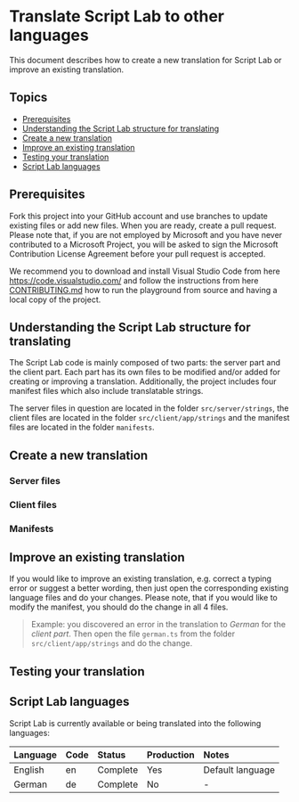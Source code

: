 # Translate Script Lab to other languages

This document describes how to create a new translation for Script Lab or improve an existing translation.

## Topics
* [Prerequisites](TRANSLATING.md#prerequisites)
* [Understanding the Script Lab structure for translating](TRANSLATING.md#structure)
* [Create a new translation](TRANSLATING.md/#create)
* [Improve an existing translation](TRANSLATING.md#improve)
* [Testing your translation](TRANSLATING.md#testing)
* [Script Lab languages](TRANSLATING.md/#translations)

<a id="prerequisites"></a>
## Prerequisites

Fork this project into your GitHub account and use branches to update existing files or add new files. When you are ready, create a pull request. Please note that, if you are not employed by Microsoft and you have never contributed to a Microsoft Project, you will be asked to sign the Microsoft Contribution License Agreement before your pull request is accepted.

We recommend you to download and install Visual Studio Code from here <https://code.visualstudio.com/> and follow the instructions from here [CONTRIBUTING.md](CONTRIBUTING.md) how to run the playground from source and having a local copy of the project. 

<a id="structure"></a>
## Understanding the Script Lab structure for translating

The Script Lab code is mainly composed of two parts: the server part and the client part. Each part has its own files to be modified and/or added for creating or improving a translation. Additionally, the project includes four manifest files which also include translatable strings.

The server files in question are located in the folder `src/server/strings`, the client files are located in the folder `src/client/app/strings` and the manifest files are located in the folder `manifests`.

<a id="create"></a>
## Create a new translation

### Server files

### Client files

### Manifests

<a id="improve"></a>
## Improve an existing translation

If you would like to improve an existing translation, e.g. correct a typing error or suggest a better wording, then just open the corresponding existing language files and do your changes. Please note, that if you would like to modify the manifest, you should do the change in all 4 files.

>Example: you discovered an error in the translation to *German* for the *client part*. Then open the file `german.ts` from the folder `src/client/app/strings` and do the change.

<a id="testing"></a>
## Testing your translation


<a id="translations"></a>
## Script Lab languages

Script Lab is currently available or being translated into the following languages:

| Language           | Code   | Status             | Production         | Notes              |
|:-------------------|:-------|:-------------------|:-------------------|:-------------------|
| English            | en     | Complete           | Yes                | Default language   |
| German             | de     | Complete           | No                 | -                  |
